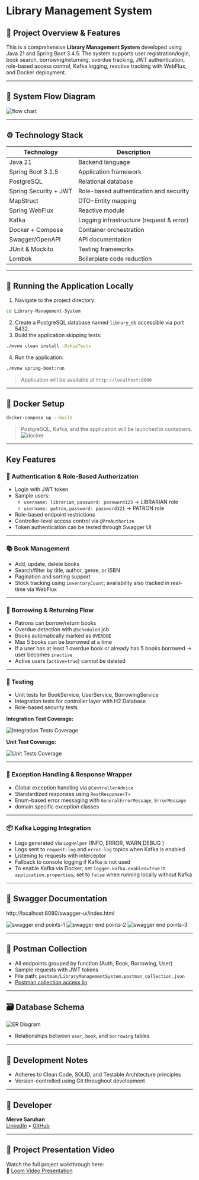 
#  Library Management System

## 🔖 Project Overview & Features
This is a comprehensive **Library Management System** developed using Java 21 and Spring Boot 3.4.5. The system supports user registration/login, book search, borrowing/returning, overdue tracking, JWT authentication, role-based access control, Kafka logging, reactive tracking with WebFlux, and Docker deployment.

---

## 🔁 System Flow Diagram

![flow chart](https://github.com/user-attachments/assets/6b1b89a4-982a-4c4a-987f-ca63499d7c86)

---

## ⚙️ Technology Stack
| Technology            | Description                             |
|-----------------------|------------------------------------------|
| Java 21               | Backend language                         |
| Spring Boot 3.1.5     | Application framework                    |
| PostgreSQL            | Relational database                      |
| Spring Security + JWT | Role-based authentication and security  |
| MapStruct             | DTO-Entity mapping                       |
| Spring WebFlux        | Reactive module                          |
| Kafka                 | Logging infrastructure (request & error) |
| Docker + Compose      | Container orchestration                  |
| Swagger/OpenAPI       | API documentation                        |
| JUnit & Mockito       | Testing frameworks                       |
| Lombok                | Boilerplate code reduction               |

---

## 🚀 Running the Application Locally
1. Navigate to the project directory:
```bash
cd Library-Management-System
```
2. Create a PostgreSQL database named `library_db` accessible via port 5432.
3. Build the application skipping tests:
```bash
./mvnw clean install -DskipTests
```
4. Run the application:
```bash
./mvnw spring-boot:run
```
> Application will be available at `http://localhost:8080`

---

## 🐳 Docker Setup
```bash
docker-compose up --build
```
> PostgreSQL, Kafka, and the application will be launched in containers.
![docker](https://github.com/user-attachments/assets/afff6fba-aeb3-46ad-abce-d90ea74d5e7f)



---

##  Key Features

### 👥 Authentication & Role-Based Authorization
- Login with JWT token
- Sample users:
  - `username: librarian`, `password: password123` → LIBRARIAN role
  - `username: patron`, `password: password321` → PATRON role
- Role-based endpoint restrictions
- Controller-level access control via `@PreAuthorize`
- Token authentication can be tested through Swagger UI



---

### 📚 Book Management 
- Add, update, delete books
- Search/filter by title, author, genre, or ISBN
- Pagination and sorting support
- Stock tracking using `inventoryCount`; availability also tracked in real-time via WebFlux



---

### 🔄 Borrowing & Returning Flow
- Patrons can borrow/return books
- Overdue detection with `@Scheduled` job
- Books automatically marked as `OVERDUE`
- Max 5 books can be borrowed at a time
- If a user has at least 1 overdue book or already has 5 books borrowed → user becomes `inactive`
- Active users (`active=true`) cannot be deleted



---

### 🧪 Testing
- Unit tests for BookService, UserService, BorrowingService
- Integration tests for controller layer with H2 Database
- Role-based security tests

**Integration Test Coverage:**

![Integration Tests Coverage](https://github.com/user-attachments/assets/e490889f-1185-4759-8310-5bad32409bdc)


**Unit Test Coverage:**

![Unit Tests Coverage](https://github.com/user-attachments/assets/34879cb5-2c66-47af-b606-a3cd67df6bcb)

---

### 📜 Exception Handling & Response Wrapper
- Global exception handling via `@ControllerAdvice`
- Standardized responses using `RestResponse<T>`
- Enum-based error messaging with `GeneralErrorMessage`, `ErrorMessage`
- domain specific exception classes

---

### 📦 Kafka Logging Integration
- Logs generated via `LogHelper` (INFO, ERROR, WARN,DEBUG )
- Logs sent to `request-log` and `error-log` topics when Kafka is enabled
- Listening to requests with interceptor
- Fallback to console logging if Kafka is not used
- To enable Kafka via Docker, set `logger.kafka.enabled=true` in `application.properties`; set to `false` when running locally without Kafka

---

## 🔗 Swagger Documentation
http://localhost:8080/swagger-ui/index.html

![swagger end points-1](https://github.com/user-attachments/assets/e7640754-e2a0-4aeb-944d-065d1ea9ff71)
![swagger end points-2](https://github.com/user-attachments/assets/0c28d1c3-e5a2-42f3-aea3-0657cfcec8af)
![swagger end points-3](https://github.com/user-attachments/assets/3f44673f-929b-4b9e-8385-581cca13234a)

---

## 📮 Postman Collection
- All endpoints grouped by function (Auth, Book, Borrowing, User)
- Sample requests with JWT tokens
- File path: `postman/LibraryManagementSystem.postman_collection.json`
- [Postman collection access lin](https://api.postman.com/collections/32314032-3553d71c-a785-432b-b370-34be7f793e8a?access_key=PMAT-01JV37KR8R7T0Q96DAEW82ANQ4)

---

## 🗃️ Database Schema
![ER Diagram](https://github.com/user-attachments/assets/43b542cd-89e2-40c7-aa92-f021d9160964)


- Relationships between `user`, `book`, and `borrowing` tables

---

## 🧠 Development Notes
- Adheres to Clean Code, SOLID, and Testable Architecture principles
- Version-controlled using Git throughout development

---

## 👤 Developer
**Merve Saruhan**  
[LinkedIn](https://www.linkedin.com/in/mervesaruhan/) • [GitHub](https://github.com/mervesaruhan)


---

## 🎥 Project Presentation Video

Watch the full project walkthrough here:  
🔗 [Loom Video Presentation](https://www.loom.com/share/1149b59ff9d64175b5d7ecd8d1bdb804?sid=6c93c791-67b6-480e-b11d-6a396d5e5b06)
